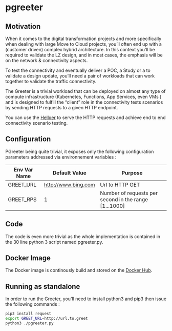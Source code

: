 # pgreeter




## Motivation

When it comes to the digital transformation projects and more specifically when dealing with large Move to Cloud projects, you’ll often end up with a (customer driven) complex hybrid architecture.
In this context you’ll be required to validate the LZ design, and in most cases, the emphasis will be on the network & connectivity aspects.

To test the connectivity and eventually deliver a POC, a Study or a to validate a design update, you’ll need a pair of workloads that can work together to validate the traffic connectivity.

The Greeter is a trivial workload  that can be deployed on almost any type of compute infrastructure (Kubernetes, Functions, App Services, even VMs ) and is designed to fulfill the “client” role in the connectivity tests scenarios by sending HTTP requests to a given HTTP endpoint.

You can use the [Helloer](https://github.com/zlatko-ms/helloer) to serve the HTTP requests and achieve  end to end connectivity scenario testing.


## Configuration 

PGreeter being quite trivial, it exposes only the following configuration parameters addressed via environnement variables : 

| Env Var Name    | Default Value       | Purpose                                            |
|-----------------|---------------------|----------------------------------------------------|
| GREET_URL       | http://www.bing.com | Url to HTTP GET                                    |
| GREET_RPS       | 1                   | Number of requests per second in the range [1...1000] |

## Code

The code is even more trivial as the whole implementation is contained in the 30 line python 3 script named pgreeter.py.

## Docker Image

The Docker image is continously build and stored on the [Docker Hub](https://hub.docker.com/repository/docker/zlatkoa/pgreeter).

## Running as standalone

In order to run the Greeter, you'll need to install python3 and pip3 then issue the following commands : 

```bash
pip3 install request
export GREET_URL=http://url.to.greet
python3 ./pgreeter.py
```


